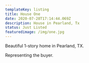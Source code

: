 ```yaml
---
templateKey: listing
title: House One
date: 2020-07-28T17:14:44.069Z
description: House in Pearland, Tx
status: Just Listed
featuredimage: /img/one.jpg
---
```

Beautiful 1-story home in Pearland, TX.

Representing the buyer.